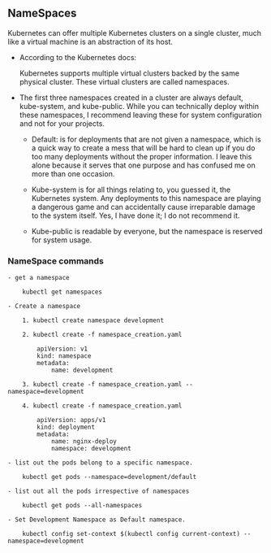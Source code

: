 ## NameSpaces

Kubernetes can offer multiple Kubernetes clusters on a single cluster, much like a virtual machine is an abstraction of its host. 

- According to the Kubernetes docs:

    Kubernetes supports multiple virtual clusters backed by the same physical cluster. These virtual clusters are called namespaces.


- The first three namespaces created in a cluster are always default, kube-system, and kube-public. While you can technically deploy within these namespaces, I recommend leaving these for system configuration and not for your projects. 

     - Default: is for deployments that are not given a namespace, which is a quick way to create a mess that will be hard to clean up if you do too many deployments without the proper information. I leave this alone because it serves that one purpose and has confused me on more than one occasion.
     
     - Kube-system is for all things relating to, you guessed it, the Kubernetes system. Any deployments to this namespace are playing a dangerous game and can accidentally cause irreparable damage to the system itself. Yes, I have done it; I do not recommend it.
    
     - Kube-public is readable by everyone, but the namespace is reserved for system usage.


### NameSpace commands

    - get a namespace
    
        kubectl get namespaces
        
    - Create a namespace
    
        1. kubectl create namespace development
        
        2. kubectl create -f namespace_creation.yaml
        
            apiVersion: v1
            kind: namespace
            metadata: 
                name: development
                
        3. kubectl create -f namespace_creation.yaml --namespace=development
        
        4. kubectl create -f namespace_creation.yaml
        
            apiVersion: apps/v1
            kind: deployment
            metadata: 
                name: nginx-deploy
                namespace: development
        
    - list out the pods belong to a specific namespace.
    
        kubectl get pods --namespace=development/default
        
    - list out all the pods irrespective of namespaces
    
        kubectl get pods --all-namespaces
        
    - Set Development Namespace as Default namespace.
    
        kubectl config set-context $(kubectl config current-context) --namespace=development
        
        
